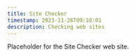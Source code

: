 ```yaml
---
title: Site Checker
timestamp: 2023-11-26T09:10:01
description: Checking web sites
---
```


Placeholder for the Site Checker web site.


